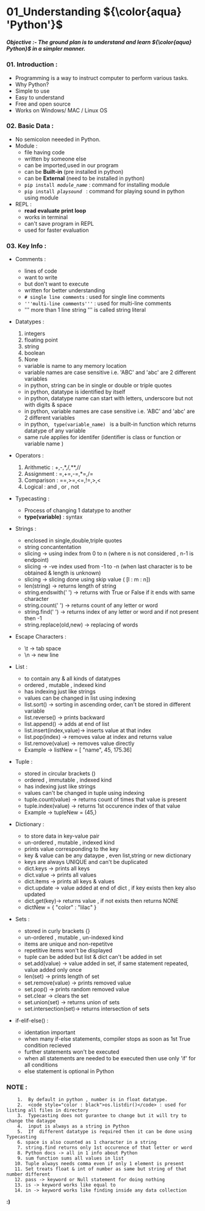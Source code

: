 # 01_Understanding  ${\color{aqua} 'Python'}$ 
##### Objective :- The ground plan is to understand and learn ${\color{aqua} Python}$ in a simpler manner.
### 01. Introduction :
* Programming is a way to instruct computer to perform various tasks.
* Why Python?
* Simple to use
* Easy to understand 
* Free  and  open source 
* Works on Windows/ MAC / Linux OS

### 02. Basic Data :
* No semicolon neeeded in Python.
* Module :
  - file having code
  - written by someone else
  - can be imported,used in our program
  - can be **Built-in** (pre installed in python)
  - can be **External** (need to be installed in python)
  - <code style="color : black">pip install *module_name</code>* : command for installing module
  - <code style="color : black">pip install *playsound </code>*  :  command for playing sound in python using module
* REPL : 
  - **read evaluate print loop**
  - works in terminal
  - can't save program in REPL 
  - used for faster evaluation
 
 ### 03. Key Info :
 * Comments :
   - lines of code 
   - want to write 
   - but don't want to execute
   - written for better understanding 
   - <code style="color : black"># single line comments</code> : used for single line comments
   - <code style="color : black">'''multi-line comments'''</code> : used for multi-line comments
   - ''' more than 1 line string ''' is called string literal 
             
 * Datatypes :
    1.  integers 
    2.  floating point
    3.  string
    4.  boolean 
    5.  None 
   - variable is name to any memory location
   - variable names are case sensitive i.e. 'ABC' and 'abc' are 2 different variables
   - in python, string can be in single or double or triple quotes
   - in python, datatype is identified by itself 
   - in python, datatype name can start with letters, underscore but not with digits & space 
   - in python, variable names are case sensitive i.e. 'ABC' and 'abc' are 2 different variables
   - in python,   <code style="color : black"> type(variable_name) </code>  is a built-in function which returns datatype of any variable
   - same rule applies for identifer (identifier is class or function or variable name )
  
  * Operators :
     1.  Arithmetic : +,-,*,/,**,//
     2.  Assignment : =,+=,-=,*=,/=
     3.  Comparison : ==,>=,<=,!=,>,<
     4.  Logical    : and , or , not
     
   * Typecasting :
     - Process of changing 1 datatype to another
     - **type(variable)** : syntax
  
  * Strings :
     - enclosed in single,double,triple quotes
     - string concantentation 
     - slicing ->  using index from 0 to n (where n is not considered , n-1 is endpoint)
     - slicing ->  -ve index used from -1 to -n (when last character is to be obtained & length is unknown)
     - slicing ->  slicing done using skip value  ( [l : m : n])
     - len(string) -> returns length of string
     - string.endswith(' ') -> returns with True or False if it ends with same character
     - string.count(' ') -> returns count of any letter or word
     - string.find(' ')  -> returns index of any letter or word and if not present then -1
     - string.replace(old,new) -> replacing of words
     
*   Escape Characters :
     - \t -> tab space
     - \n -> new line
     
 *  List :
     - to contain any & all kinds of datatypes
     - ordered , mutable , indexed kind 
     - has indexing just like strings
     - values can be changed in list using indexing 
     - list.sort()    -> sorting in ascending order, can't be stored in different variable
     - list.reverse() -> prints backward
     - list.append()  -> adds at end of list
     - list.insert(index,value)-> inserts value at that index
     - list.pop(index)    -> removes value at index and returns value
     - list.remove(value) -> removes value directly 
     - Example -> listNew = [ "name", 45, 175.36]   
   
  *  Tuple :
     - stored in circular brackets ()
     - ordered , immutable , indexed kind 
     - has indexing just like strings
     - values can't be changed in tuple using indexing 
     - tuple.count(value) -> returns count of times that value is present
     - tuple.index(value) -> returns 1st occurence index of that value
     - Example -> tupleNew = (45,)  
    
 *  Dictionary :
     - to store data in key-value pair
     - un-ordered , mutable , indexed kind 
     - prints value corresponding to the key
     - key & value can be any dataype , even list,string or new dictionary 
     - keys are always UNIQUE and can't be duplicated
     - dict.keys    -> prints all keys
     - dict.value   -> prints all values
     - dict.items   -> prints all keys & values
     - dict.update  -> value added at end of dict , if key exists then key also updated
     - dict.get(key)-> returns value , if not exists then returns NONE
     - dictNew = {  "color" : "lilac" } 
  
  *  Sets :
     - stored in curly brackets {}
     - un-ordered , mutable , un-indexed kind 
     - items are unique and non-repetitve
     - repetitive items won't be displayed  
     - tuple can be added but list & dict can't be added in set
     - set.add(value)     -> value added in set, if same statement repeated, value added only once
     - len(set)           -> prints length of set
     - set.remove(value)  -> prints removed value
     - set.pop()          -> prints random removed value
     - set.clear          -> clears the set
     - set.union(set)     -> returns union of sets
     - set.intersection(set)-> returns intersection of sets
   
   
 *  if-elif-else() :
     - identation important
     - when many if-else statements, compiler stops as soon as 1st True condition recieved 
     - further statements won't be executed
     - when all statements are needed to be executed then use only 'if' for all conditions
     - else statement is optional in Python
    
  ### NOTE : 
        1.  By default in python , number is in float datatype.
        2.  <code style="color : black">os.listdir()</code> : used for listing all files in directory
        3.  Typecasting does not gurantee to change but it will try to change the dataype 
        4.  input is always as a string in Python
        5.  If  different datatype is required then it can be done using Typecasting 
        6. space is also counted as 1 character in a string 
        7. string.find returns only 1st occurence of that letter or word
        8. Python docs -> all in 1 info about Python
        9. sum function sums all values in list
       10. Tuple always needs comma even if only 1 element is present
       11. Set treats float & int of number as same but string of that number different
       12. pass -> keyword or Null statement for doing nothing
       13. is -> keyword works like equal to
       14. in -> keyword works like finding inside any data collection
     
  
**:)**
